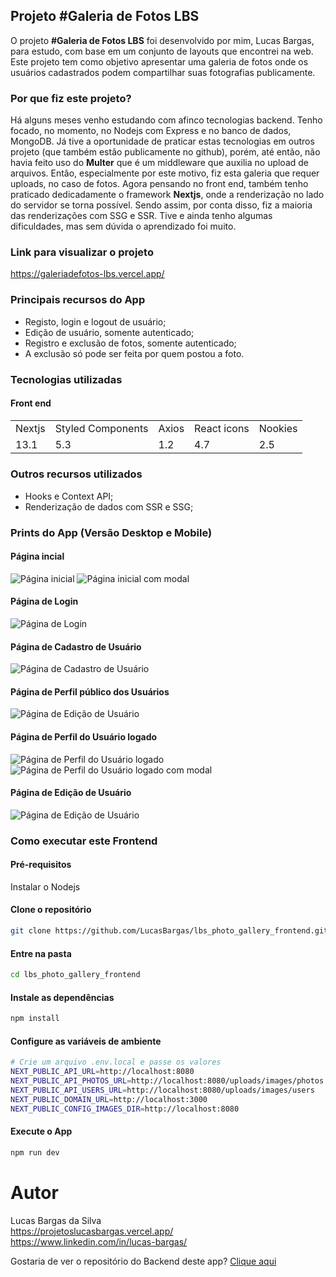## Projeto #Galeria de Fotos LBS
O projeto **#Galeria de Fotos LBS** foi desenvolvido por mim, Lucas Bargas, para estudo, com base em um conjunto de layouts que encontrei na web. Este projeto tem como objetivo apresentar uma galeria de fotos onde os usuários cadastrados podem compartilhar suas fotografias publicamente.

### Por que fiz este projeto?
Há alguns meses venho estudando com afinco tecnologias backend. Tenho focado, no momento, no Nodejs com Express e no banco de dados, MongoDB. Já tive a oportunidade de praticar estas tecnologias em outros projeto (que também estão publicamente no github), porém, até então, não havia feito uso do **Multer** que é um middleware que auxilia no upload de arquivos. Então, especialmente por este motivo, fiz esta galeria que requer uploads, no caso de fotos.
Agora pensando no front end, também tenho praticado dedicadamente o framework **Nextjs**, onde a renderização no lado do servidor se torna possível. Sendo assim, por conta disso, fiz a maioria das renderizações com SSG e SSR. Tive e ainda tenho algumas dificuldades, mas sem dúvida o aprendizado foi muito.

### Link para visualizar o projeto
<https://galeriadefotos-lbs.vercel.app/>

### Principais recursos do App
* Registo, login e logout de usuário;
* Edição de usuário, somente autenticado;
* Registro e exclusão de fotos, somente autenticado;
* A exclusão só pode ser feita por quem postou a foto.

### Tecnologias utilizadas
#### Front end
<table>
  <tr>
    <td>Nextjs</td>
    <td>Styled Components</td>
    <td>Axios</td>
    <td>React icons</td>
    <td>Nookies</td>
  </tr>
  <tr>
    <td>13.1</td>
    <td>5.3</td>
    <td>1.2</td>
    <td>4.7</td>
    <td>2.5</td>
  <tr>
</table>

### Outros recursos utilizados
* Hooks e Context API;
* Renderização de dados com SSR e SSG;

### Prints do App (Versão Desktop e Mobile)

#### Página incial
<img alt="Página inicial" src="https://user-images.githubusercontent.com/76006347/212766458-d37133b3-65e4-4a2a-8712-8a63b88bf050.png">
<img alt="Página inicial com modal" src="https://user-images.githubusercontent.com/76006347/212767020-315c9325-017f-4c11-bcba-2906d385a35e.png">

#### Página de Login
<img alt="Página de Login" src="https://user-images.githubusercontent.com/76006347/212766925-40a5b11c-da6b-469b-ad60-feae435e4b9f.png">

#### Página de Cadastro de Usuário
<img alt="Página de Cadastro de Usuário" src="https://user-images.githubusercontent.com/76006347/212767108-6f4f573e-d159-470c-bb56-e004826337a9.png">

#### Página de Perfil público dos Usuários
<img alt="Página de Edição de Usuário" src="https://user-images.githubusercontent.com/76006347/212767419-4c91f658-b61c-476b-a03c-998f187248b0.png">

#### Página de Perfil do Usuário logado
<img alt="Página de Perfil do Usuário logado" src="https://user-images.githubusercontent.com/76006347/212767519-fe93793a-1b7f-4874-aa65-1778ee7aeca2.png">
<img alt="Página de Perfil do Usuário logado com modal" src="https://user-images.githubusercontent.com/76006347/212767665-1fdf7125-24e4-4ff0-acec-6389e0855925.png">

#### Página de Edição de Usuário
<img alt="Página de Edição de Usuário" src="https://user-images.githubusercontent.com/76006347/212767790-5e9c6353-b25f-4b07-bf8e-5dcf34f43255.png">

### Como executar este Frontend

#### Pré-requisitos
Instalar o Nodejs

#### Clone o repositório
```bash
git clone https://github.com/LucasBargas/lbs_photo_gallery_frontend.git
```
#### Entre na pasta
```bash
cd lbs_photo_gallery_frontend
```
#### Instale as dependências
```bash
npm install
```
#### Configure as variáveis de ambiente
```bash
# Crie um arquivo .env.local e passe os valores
NEXT_PUBLIC_API_URL=http://localhost:8080
NEXT_PUBLIC_API_PHOTOS_URL=http://localhost:8080/uploads/images/photos
NEXT_PUBLIC_API_USERS_URL=http://localhost:8080/uploads/images/users
NEXT_PUBLIC_DOMAIN_URL=http://localhost:3000
NEXT_PUBLIC_CONFIG_IMAGES_DIR=http://localhost:8080
```

#### Execute o App
```bash
npm run dev
```

# Autor
Lucas Bargas da Silva
</br>
<https://projetoslucasbargas.vercel.app/>
</br>
<https://www.linkedin.com/in/lucas-bargas/>

Gostaria de ver o repositório do Backend deste app?
[Clique aqui](https://github.com/LucasBargas/lbs_photo_gallery_backend)
